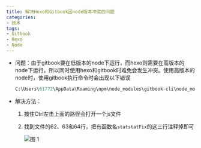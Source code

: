 ```yaml
---
title: 解决Hexo和Gitbook因node版本冲突的问题
categories: 
- 技术
tags:
- Gitbook
- Hexo
- Node
---
```


- 问题：由于gitbook要在低版本的node下运行，而hexo则需要在高版本的node下运行，所以同时使用hexo和gitbook时难免会发生冲突。使用高版本的node时，使用gitbook执行命令时会出现以下错误
    ~~~py
    C:\Users\61772\AppData\Roaming\npm\node_modules\gitbook-cli\node_modules\npm\node_modules\graceful-fs\polyfills.js:287
    ~~~
- 解决方法：
    1. 按住Ctrl左击上面的路径会打开一个js文件
    2. 找到文件的62、63和64行，把有函数名`statstatFix`的这三行注释掉即可

        ![图 1](../images/9900c370561e3c988f2a8dd5601f4dcfb29765aec9a5eb21607cacbe0b1d56f5.png)  



